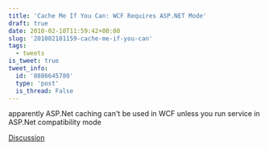 ```yaml
---
title: 'Cache Me If You Can: WCF Requires ASP.NET Mode'
draft: true
date: 2010-02-10T11:59:42+00:00
slug: '201002101159-cache-me-if-you-can'
tags:
  - tweets
is_tweet: true
tweet_info:
  id: '8886645780'
  type: 'post'
  is_thread: False
---
```




apparently ASP.Net caching can't be used in WCF unless you run service in ASP.Net compatibility mode

[Discussion](https://x.com/sytelus/status/8886645780)
